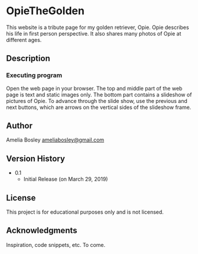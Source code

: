 # OpieTheGolden

This website is a tribute page for my golden retriever, Opie. Opie describes his life in first person perspective. It also
shares many photos of Opie at different ages.
## Description



### Executing program

Open the web page in your browser. The top and middle part of the web page is text and static images only. The bottom part
contains a slideshow of pictures of Opie. To advance through the slide show, use the previous and next buttons, which are
arrows on the vertical sides of the slideshow frame.

## Author

Amelia Bosley
ameliabosley@gmail.com



## Version History
* 0.1
    * Initial Release (on March 29, 2019)

## License

This project is for educational purposes only and is not licensed. 

## Acknowledgments

Inspiration, code snippets, etc.
To come.
